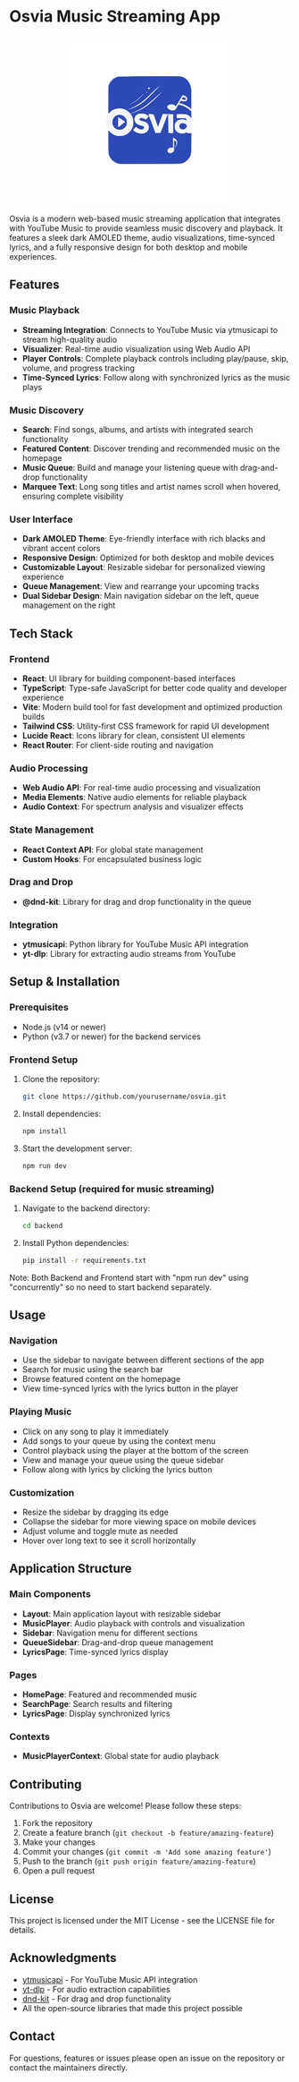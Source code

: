 # Osvia Music Streaming App

<p align="center">
  <img src="public/osvia.svg" alt="Osvia Logo" width="300">
</p>

Osvia is a modern web-based music streaming application that integrates with YouTube Music to provide seamless music discovery and playback. It features a sleek dark AMOLED theme, audio visualizations, time-synced lyrics, and a fully responsive design for both desktop and mobile experiences.

## Features

### Music Playback

- **Streaming Integration**: Connects to YouTube Music via ytmusicapi to stream high-quality audio
- **Visualizer**: Real-time audio visualization using Web Audio API
- **Player Controls**: Complete playback controls including play/pause, skip, volume, and progress tracking
- **Time-Synced Lyrics**: Follow along with synchronized lyrics as the music plays

### Music Discovery

- **Search**: Find songs, albums, and artists with integrated search functionality
- **Featured Content**: Discover trending and recommended music on the homepage
- **Music Queue**: Build and manage your listening queue with drag-and-drop functionality
- **Marquee Text**: Long song titles and artist names scroll when hovered, ensuring complete visibility

### User Interface

- **Dark AMOLED Theme**: Eye-friendly interface with rich blacks and vibrant accent colors
- **Responsive Design**: Optimized for both desktop and mobile devices
- **Customizable Layout**: Resizable sidebar for personalized viewing experience
- **Queue Management**: View and rearrange your upcoming tracks
- **Dual Sidebar Design**: Main navigation sidebar on the left, queue management on the right

## Tech Stack

### Frontend

- **React**: UI library for building component-based interfaces
- **TypeScript**: Type-safe JavaScript for better code quality and developer experience
- **Vite**: Modern build tool for fast development and optimized production builds
- **Tailwind CSS**: Utility-first CSS framework for rapid UI development
- **Lucide React**: Icons library for clean, consistent UI elements
- **React Router**: For client-side routing and navigation

### Audio Processing

- **Web Audio API**: For real-time audio processing and visualization
- **Media Elements**: Native audio elements for reliable playback
- **Audio Context**: For spectrum analysis and visualizer effects

### State Management

- **React Context API**: For global state management
- **Custom Hooks**: For encapsulated business logic

### Drag and Drop

- **@dnd-kit**: Library for drag and drop functionality in the queue

### Integration

- **ytmusicapi**: Python library for YouTube Music API integration
- **yt-dlp**: Library for extracting audio streams from YouTube

## Setup & Installation

### Prerequisites

- Node.js (v14 or newer)
- Python (v3.7 or newer) for the backend services

### Frontend Setup

1. Clone the repository:

   ```bash
   git clone https://github.com/yourusername/osvia.git
   ```

2. Install dependencies:

   ```bash
   npm install
   ```

3. Start the development server:
   ```bash
   npm run dev
   ```

### Backend Setup (required for music streaming)

1. Navigate to the backend directory:

   ```bash
   cd backend
   ```

2. Install Python dependencies:

   ```bash
   pip install -r requirements.txt
   ```

Note: Both Backend and Frontend start with "npm run dev" using "concurrently" so no need to start backend separately.

## Usage

### Navigation

- Use the sidebar to navigate between different sections of the app
- Search for music using the search bar
- Browse featured content on the homepage
- View time-synced lyrics with the lyrics button in the player

### Playing Music

- Click on any song to play it immediately
- Add songs to your queue by using the context menu
- Control playback using the player at the bottom of the screen
- View and manage your queue using the queue sidebar
- Follow along with lyrics by clicking the lyrics button

### Customization

- Resize the sidebar by dragging its edge
- Collapse the sidebar for more viewing space on mobile devices
- Adjust volume and toggle mute as needed
- Hover over long text to see it scroll horizontally

## Application Structure

### Main Components

- **Layout**: Main application layout with resizable sidebar
- **MusicPlayer**: Audio playback with controls and visualization
- **Sidebar**: Navigation menu for different sections
- **QueueSidebar**: Drag-and-drop queue management
- **LyricsPage**: Time-synced lyrics display

### Pages

- **HomePage**: Featured and recommended music
- **SearchPage**: Search results and filtering
- **LyricsPage**: Display synchronized lyrics

### Contexts

- **MusicPlayerContext**: Global state for audio playback

## Contributing

Contributions to Osvia are welcome! Please follow these steps:

1. Fork the repository
2. Create a feature branch (`git checkout -b feature/amazing-feature`)
3. Make your changes
4. Commit your changes (`git commit -m 'Add some amazing feature'`)
5. Push to the branch (`git push origin feature/amazing-feature`)
6. Open a pull request

## License

This project is licensed under the MIT License - see the LICENSE file for details.

## Acknowledgments

- [ytmusicapi](https://github.com/sigma67/ytmusicapi) - For YouTube Music API integration
- [yt-dlp](https://github.com/yt-dlp/yt-dlp) - For audio extraction capabilities
- [dnd-kit](https://dndkit.com/) - For drag and drop functionality
- All the open-source libraries that made this project possible

## Contact

For questions, features or issues please open an issue on the repository or contact the maintainers directly.
